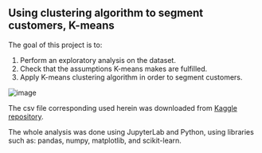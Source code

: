 ## Using clustering algorithm to segment customers, K-means


The goal of this project is to:
  
1) Perform an exploratory analysis on the dataset.
2) Check that the assumptions K-means makes are fulfilled.
3) Apply K-means clustering algorithm in order to segment customers.

![image](https://user-images.githubusercontent.com/60294845/126620744-e8c3b0f9-dbd5-428a-bb1d-6c7945f2c1f2.png)



The csv file corresponding used herein was downloaded from [Kaggle repository](https://www.kaggle.com/akram24/mall-customers).

The whole analysis was done using JupyterLab and Python, using libraries such as: pandas, numpy, matplotlib, and scikit-learn.


